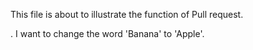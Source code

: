 This file is about to illustrate the function of Pull request.

. I want to change the word 'Banana' to 'Apple'.
